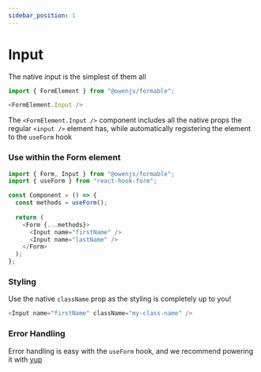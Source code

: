 ```yaml
---
sidebar_position: 1
---
```


# Input

The native input is the simplest of them all

```typescript jsx
import { FormElement } from "@owenjs/formable";

<FormElement.Input />
```

The `<FormElement.Input />` component includes all the native props the regular `<input />` element has, while automatically registering the element to the `useForm` hook

### Use within the Form element

```typescript jsx
import { Form, Input } from "@owenjs/formable";
import { useForm } from "react-hook-form";

const Component = () => {
  const methods = useForm();
  
  return (
    <Form {...methods}>
      <Input name="firstName" />
      <Input name="lastName" />
    </Form>
  );
};
```

### Styling

Use the native `className` prop as the styling is completely up to you!

```typescript jsx
<Input name="firstName" className="my-class-name" />
```

### Error Handling

Error handling is easy with the `useForm` hook, and we recommend powering it with [yup](/docs/error-handling/install-yup)


